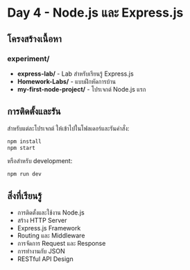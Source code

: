 # Day 4 - Node.js และ Express.js

## โครงสร้างเนื้อหา

### experiment/
- **express-lab/** - Lab สำหรับเรียนรู้ Express.js
- **Homework-Labs/** - แบบฝึกหัดการบ้าน
- **my-first-node-project/** - โปรเจกต์ Node.js แรก

## การติดตั้งและรัน

สำหรับแต่ละโปรเจกต์ ให้เข้าไปในโฟลเดอร์และรันคำสั่ง:

```bash
npm install
npm start
```

หรือสำหรับ development:

```bash
npm run dev
```

## สิ่งที่เรียนรู้

- การติดตั้งและใช้งาน Node.js
- สร้าง HTTP Server
- Express.js Framework
- Routing และ Middleware
- การจัดการ Request และ Response
- การทำงานกับ JSON
- RESTful API Design